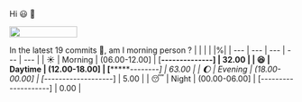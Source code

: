 Hi :smiley: :wave:

<img src="https://jojoee.jojoee.com/api/utcnow" width="120" height="20">

In the latest 19 commits :bug:, am I morning person ? 
| | | | |%|
| --- | --- | --- | --- | --- |
| :sunny: | Morning | (06.00-12.00] | [******--------------] | 32.00 |
| :satisfied: | Daytime | (12.00-18.00] | [************--------] | 63.00 |
| :moon: | Evening | (18.00-00.00] | [*-------------------] | 5.00 |
| :sleeping: | Night | (00.00-06.00] | [--------------------] | 0.00 |


